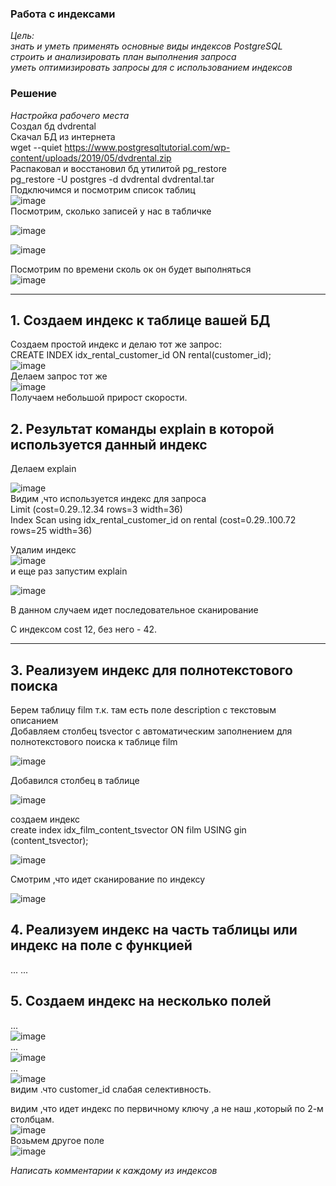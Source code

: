 ### Работа с индексами  

*Цель:*  
*знать и уметь применять основные виды индексов PostgreSQL*  
*строить и анализировать план выполнения запроса*  
*уметь оптимизировать запросы для с использованием индексов*  

### Решение  
*Настройка рабочего места*  
Создал бд dvdrental  
Скачал БД из интернета  
wget --quiet https://www.postgresqltutorial.com/wp-content/uploads/2019/05/dvdrental.zip  
Распаковал и восстановил бд утилитой pg_restore  
pg_restore -U postgres -d dvdrental dvdrental.tar  
Подключимся и посмотрим список таблиц  
![image](https://github.com/13-rus/Otus/assets/120638894/562d10bc-e992-4be0-a379-61b476c3f900)  
Посмотрим, сколько записей у нас в табличке  

![image](https://github.com/13-rus/Otus/assets/120638894/e4d121cc-f1de-4c45-9d31-5a7fecb7f460)   

![image](https://github.com/13-rus/Otus/assets/120638894/7c553551-dfe5-4713-a5ee-312539d5fa4a)  

Посмотрим по времени сколь ок он будет выполняться  
![image](https://github.com/13-rus/Otus/assets/120638894/cfa288c5-09d2-421c-9b03-d5e5f4b362eb)  


***********************************



## 1. Создаем индекс к таблице вашей БД  
Создаем простой индекс и делаю тот же запрос:  
CREATE INDEX idx_rental_customer_id ON rental(customer_id);  
![image](https://github.com/13-rus/Otus/assets/120638894/4c420b1d-71dd-4e78-bc8a-57f676d2f68b)  
Делаем запрос тот же  
![image](https://github.com/13-rus/Otus/assets/120638894/34776b49-e065-4cf6-8aef-1c0401dbd69c)  
Получаем небольшой прирост скорости.  

## 2. Результат команды explain в которой используется данный индекс  
Делаем explain  

![image](https://github.com/13-rus/Otus/assets/120638894/71ca0a80-99cc-4e45-9758-293989c1452f)  
Видим ,что используется индекс для запроса  
Limit  (cost=0.29..12.34 rows=3 width=36)  
 Index Scan using idx_rental_customer_id on rental  (cost=0.29..100.72 rows=25 width=36)  
 
Удалим индекс  
![image](https://github.com/13-rus/Otus/assets/120638894/36f2f323-bdef-4c7f-b82e-daa5f6d7cfeb)  
и еще раз запустим explain  

![image](https://github.com/13-rus/Otus/assets/120638894/20cc14ac-9f0e-47ce-b309-3d4b2e51f22a)  

В данном случаем идет последовательное сканирование  

С индексом cost 12, без него -  42.  

***********************************

## 3. Реализуем индекс для полнотекстового поиска  
Берем таблицу film т.к. там есть поле description с текстовым описанием    
Добавляем столбец tsvector с автоматическим заполнением для полнотекстового поиска к таблице film  

![image](https://github.com/13-rus/Otus/assets/120638894/5b220e53-714a-45e1-ad47-db633d364a00)  

Добавился столбец в таблице  

![image](https://github.com/13-rus/Otus/assets/120638894/114c02f7-2a96-4816-a10e-6acfe61326c5)  

создаем индекс  
create index idx_film_content_tsvector ON film USING gin  
(content_tsvector);  

![image](https://github.com/13-rus/Otus/assets/120638894/f40207f0-e8a1-4858-a8d7-7acd5e22789b)  

Смотрим ,что идет сканирование по индексу  

![image](https://github.com/13-rus/Otus/assets/120638894/30856df4-c030-46df-9dfc-5162dd39a32f)  


## 4. Реализуем индекс на часть таблицы или индекс на поле с функцией  
...
...
## 5. Создаем индекс на несколько полей  
...  
![image](https://github.com/13-rus/Otus/assets/120638894/fd658c48-3d5c-49f4-afab-1cc156985cb5)  
...  
![image](https://github.com/13-rus/Otus/assets/120638894/1d52f965-c46e-49bb-8d47-46f3ffae728f)  
...  
![image](https://github.com/13-rus/Otus/assets/120638894/062377b9-a967-447e-8f7e-b92e0c4481cb)  
видим .что customer_id слабая селективность.  

видим ,что идет индекс по первичному ключу ,а не наш ,который по 2-м столбцам.  
![image](https://github.com/13-rus/Otus/assets/120638894/07160708-abe3-4804-b415-b3de249d1893)  
Возьмем другое поле  
![image](https://github.com/13-rus/Otus/assets/120638894/fb1c12ac-756d-434f-a05f-f55b3a837414)  

*Написать комментарии к каждому из индексов*
